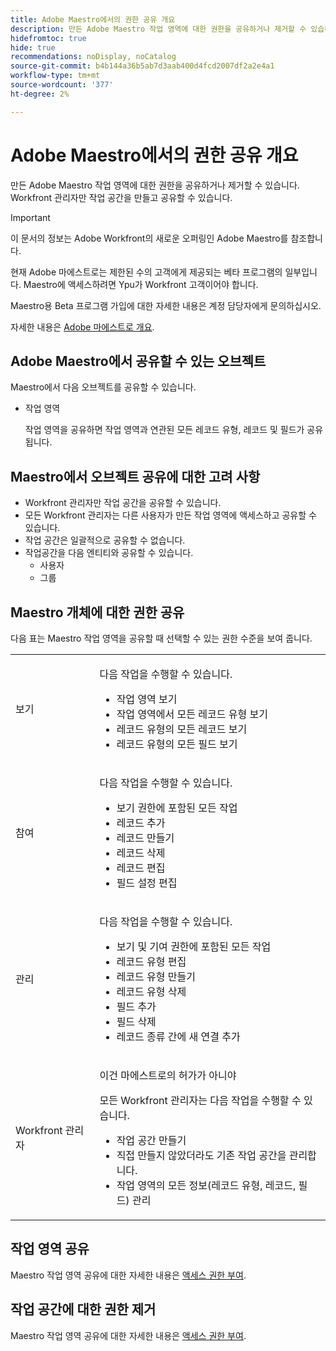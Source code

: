 ```yaml
---
title: Adobe Maestro에서의 권한 공유 개요
description: 만든 Adobe Maestro 작업 영역에 대한 권한을 공유하거나 제거할 수 있습니다. Workfront 관리자만 작업 공간을 만들고 공유할 수 있습니다.
hidefromtoc: true
hide: true
recommendations: noDisplay, noCatalog
source-git-commit: b4b144a36b5ab7d3aab400d4fcd2007df2a2e4a1
workflow-type: tm+mt
source-wordcount: '377'
ht-degree: 2%

---
```


<!--update the metadata with real things when making this public; also update the description with something like this: Not all users in the organization have the same access and permissions to use Adobe Maestro. This article describes the levels of access that users could have to Adobe Maestro. -->

<!--over time, this article should look like this one does: https://experienceleague.adobe.com/docs/workfront/using/basics/grant-request-object-permissions/sharing-permissions-on-objects-overview.html?lang=en-->

# Adobe Maestro에서의 권한 공유 개요

만든 Adobe Maestro 작업 영역에 대한 권한을 공유하거나 제거할 수 있습니다. Workfront 관리자만 작업 공간을 만들고 공유할 수 있습니다.

>[!IMPORTANT]
>
>이 문서의 정보는 Adobe Workfront의 새로운 오퍼링인 Adobe Maestro를 참조합니다.
>
>현재 Adobe 마에스트로는 제한된 수의 고객에게 제공되는 베타 프로그램의 일부입니다. Maestro에 액세스하려면 Ypu가 Workfront 고객이어야 합니다.
>
>Maestro용 Beta 프로그램 가입에 대한 자세한 내용은 계정 담당자에게 문의하십시오.
>
>자세한 내용은 [Adobe 마에스트로 개요](../maestro-overview.md).

## Adobe Maestro에서 공유할 수 있는 오브젝트

Maestro에서 다음 오브젝트를 공유할 수 있습니다.

* 작업 영역

  작업 영역을 공유하면 작업 영역과 연관된 모든 레코드 유형, 레코드 및 필드가 공유됩니다.

## Maestro에서 오브젝트 공유에 대한 고려 사항

* Workfront 관리자만 작업 공간을 공유할 수 있습니다.
* 모든 Workfront 관리자는 다른 사용자가 만든 작업 영역에 액세스하고 공유할 수 있습니다.
* 작업 공간은 일괄적으로 공유할 수 없습니다.
* 작업공간을 다음 엔티티와 공유할 수 있습니다.
   * 사용자
   * 그룹

## Maestro 개체에 대한 권한 공유

다음 표는 Maestro 작업 영역을 공유할 때 선택할 수 있는 권한 수준을 보여 줍니다.

<table style="table-layout:auto"> 
 <col> 
 <col> 
 <tbody> 
  <tr> 
   <td role="rowheader">보기</td> 
   <td> <p>다음 작업을 수행할 수 있습니다.</p> 
    <ul> 
     <li>작업 영역 보기</li> 
     <li>작업 영역에서 모든 레코드 유형 보기</li> 
     <li>레코드 유형의 모든 레코드 보기</li> 
     <li>레코드 유형의 모든 필드 보기</li> 
    </ul> </td> 
  </tr> 
  <tr> 
   <td role="rowheader">참여</td> 
   <td> <p>다음 작업을 수행할 수 있습니다.</p> 
    <ul> 
     <li>보기 권한에 포함된 모든 작업</li> 
     <li>레코드 추가</li>
     <li>레코드 만들기</li> 
     <li>레코드 삭제</li>  
     <li>레코드 편집</li>
     <li>필드 설정 편집</li>
     </ul> </td> 
  </tr> 
  <tr> 
   <td role="rowheader">관리</td> 
   <td> <p>다음 작업을 수행할 수 있습니다.</p> 
    <ul> 
     <li>보기 및 기여 권한에 포함된 모든 작업</li> 
     <li>레코드 유형 편집</li> 
     <li>레코드 유형 만들기</li> 
     <li>레코드 유형 삭제</li> 
     <li>필드 추가</li> 
     <li>필드 삭제</li> 
     <li>레코드 종류 간에 새 연결 추가</li> 
     </ul> </td> 
  </tr> 
  <tr> 
   <td role="rowheader">Workfront 관리자</td> 
   <td> <p>이건 마에스트로의 허가가 아니야</p>
   <p> 모든 Workfront 관리자는 다음 작업을 수행할 수 있습니다. </p>
   <ul><li>작업 공간 만들기</li>
    <li> 직접 만들지 않았더라도 기존 작업 공간을 관리합니다. </li> 
    <li>작업 영역의 모든 정보(레코드 유형, 레코드, 필드) 관리
    </td> 
  </tr> 
 </tbody> 
</table>

## 작업 영역 공유

Maestro 작업 영역 공유에 대한 자세한 내용은 [액세스 권한 부여](../access/grant-access.md).

## 작업 공간에 대한 권한 제거

Maestro 작업 영역 공유에 대한 자세한 내용은 [액세스 권한 부여](../access/grant-access.md).

<!--This is currently not possible: ## Request permissions to objects -->



